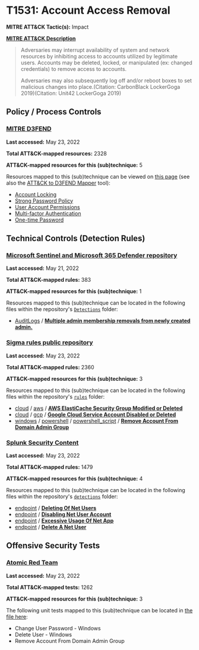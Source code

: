 # T1531: Account Access Removal
**MITRE ATT&CK Tactic(s):** Impact

**[MITRE ATT&CK Description](https://attack.mitre.org/techniques/T1531)**
<blockquote>Adversaries may interrupt availability of system and network resources by inhibiting access to accounts utilized by legitimate users. Accounts may be deleted, locked, or manipulated (ex: changed credentials) to remove access to accounts.

Adversaries may also subsequently log off and/or reboot boxes to set malicious changes into place.(Citation: CarbonBlack LockerGoga 2019)(Citation: Unit42 LockerGoga 2019)</blockquote>

## Policy / Process Controls
### [MITRE D3FEND](https://d3fend.mitre.org/)
**Last accessed:** May 23, 2022

**Total ATT&CK-mapped resources:** 2328

**ATT&CK-mapped resources for this (sub)technique:** 5

Resources mapped to this (sub)technique can be viewed on [this page](https://d3fend.mitre.org/) (see also the [ATT&CK to D3FEND Mapper](https://d3fend.mitre.org/tools/attack-mapper) tool):

* [Account Locking](https://d3fend.mitre.org/technique/d3f:AccountLocking)
* [Strong Password Policy](https://d3fend.mitre.org/technique/d3f:StrongPasswordPolicy)
* [User Account Permissions](https://d3fend.mitre.org/technique/d3f:UserAccountPermissions)
* [Multi-factor Authentication](https://d3fend.mitre.org/technique/d3f:Multi-factorAuthentication)
* [One-time Password](https://d3fend.mitre.org/technique/d3f:One-timePassword)

## Technical Controls (Detection Rules)
### [Microsoft Sentinel and Microsoft 365 Defender repository](https://github.com/Azure/Azure-Sentinel)
**Last accessed:** May 21, 2022

**Total ATT&CK-mapped rules:** 383

**ATT&CK-mapped resources for this (sub)technique:** 1

Resources mapped to this (sub)technique can be located in the following files within the repository's <code>[Detections](https://github.com/Azure/Azure-Sentinel/tree/master/Detections)</code> folder:

* [AuditLogs](https://github.com/Azure/Azure-Sentinel/tree/master/Detections/AuditLogs/) / **[Multiple admin membership removals from newly created admin.](https://github.com/Azure/Azure-Sentinel/blob/master/Detections/AuditLogs/MultipleAdmin_membership_removals_from_NewAdmin.yaml)**

### [Sigma rules public repository](https://github.com/SigmaHQ/sigma)
**Last accessed:** May 23, 2022

**Total ATT&CK-mapped rules:** 2360

**ATT&CK-mapped resources for this (sub)technique:** 3

Resources mapped to this (sub)technique can be located in the following files within the repository's <code>[rules](https://github.com/SigmaHQ/sigma/tree/master/rules)</code> folder:

* [cloud](https://github.com/SigmaHQ/sigma/tree/master/rules/cloud/) / [aws](https://github.com/SigmaHQ/sigma/tree/master/rules/cloud/aws/) / **[AWS ElastiCache Security Group Modified or Deleted](https://github.com/SigmaHQ/sigma/blob/master/rules/cloud/aws/aws_elasticache_security_group_modified_or_deleted.yml)**
* [cloud](https://github.com/SigmaHQ/sigma/tree/master/rules/cloud/) / [gcp](https://github.com/SigmaHQ/sigma/tree/master/rules/cloud/gcp/) / **[Google Cloud Service Account Disabled or Deleted](https://github.com/SigmaHQ/sigma/blob/master/rules/cloud/gcp/gcp_service_account_disabled_or_deleted.yml)**
* [windows](https://github.com/SigmaHQ/sigma/tree/master/rules/windows/) / [powershell](https://github.com/SigmaHQ/sigma/tree/master/rules/windows/powershell/) / [powershell_script](https://github.com/SigmaHQ/sigma/tree/master/rules/windows/powershell/powershell_script/) / **[Remove Account From Domain Admin Group](https://github.com/SigmaHQ/sigma/blob/master/rules/windows/powershell/powershell_script/posh_ps_susp_remove_adgroupmember.yml)**

### [Splunk Security Content](https://github.com/splunk/security_content)
**Last accessed:** May 23, 2022

**Total ATT&CK-mapped rules:** 1479

**ATT&CK-mapped resources for this (sub)technique:** 4

Resources mapped to this (sub)technique can be located in the following files within the repository's <code>[detections](https://github.com/splunk/security_content/tree/develop/detections)</code> folder:

* [endpoint](https://github.com/splunk/security_content/tree/develop/detections/endpoint/) / **[Deleting Of Net Users](https://github.com/splunk/security_content/blob/develop/detections/endpoint/deleting_of_net_users.yml)**
* [endpoint](https://github.com/splunk/security_content/tree/develop/detections/endpoint/) / **[Disabling Net User Account](https://github.com/splunk/security_content/blob/develop/detections/endpoint/disabling_net_user_account.yml)**
* [endpoint](https://github.com/splunk/security_content/tree/develop/detections/endpoint/) / **[Excessive Usage Of Net App](https://github.com/splunk/security_content/blob/develop/detections/endpoint/excessive_usage_of_net_app.yml)**
* [endpoint](https://github.com/splunk/security_content/tree/develop/detections/endpoint/) / **[Delete A Net User](https://github.com/splunk/security_content/blob/develop/detections/endpoint/ssa___delete_a_net_user.yml)**


## Offensive Security Tests
### [Atomic Red Team](https://github.com/redcanaryco/atomic-red-team)
**Last accessed:** May 23, 2022

**Total ATT&CK-mapped tests:** 1262

**ATT&CK-mapped resources for this (sub)technique:** 3

The following unit tests mapped to this (sub)technique can be located in [the file here](https://github.com/redcanaryco/atomic-red-team/tree/master/atomics/T1531/T1531.yaml):

* Change User Password - Windows
* Delete User - Windows
* Remove Account From Domain Admin Group

